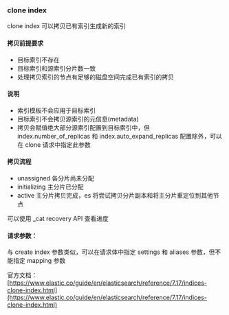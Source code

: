### clone index

clone index 可以拷贝已有索引生成新的索引

#### 拷贝前提要求

- 目标索引不存在  
- 目标索引和源索引分片数一致  
- 处理拷贝索引的节点有足够的磁盘空间完成已有索引的拷贝

#### 说明

- 索引模板不会应用于目标索引  
- 目标索引不会拷贝源索引的元信息(metadata)  
- 拷贝会赋值绝大部分源索引配置到目标索引中，但 index.number_of_replicas 和 index.auto_expand_replicas 配置除外，可以在 clone 请求中指定此参数

#### 拷贝流程

- unassigned 各分片尚未分配  
- initializing 主分片已分配  
- active 主分片拷贝完成，es 将尝试拷贝分片副本和将主分片重定位到其他节点

可以使用 _cat recovery API 查看进度

#### 请求参数：

与 create index 参数类似，可以在请求体中指定 settings 和 aliases 参数，但不能指定 mapping 参数

官方文档：[https://www.elastic.co/guide/en/elasticsearch/reference/7.17/indices-clone-index.html](https://www.elastic.co/guide/en/elasticsearch/reference/7.17/indices-clone-index.html)
